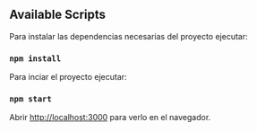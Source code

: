 ## Available Scripts

Para instalar las dependencias necesarias del proyecto ejecutar:

### `npm install`

Para inciar el proyecto ejecutar:

### `npm start`

Abrir [http://localhost:3000](http://localhost:3000) para verlo en el navegador.
